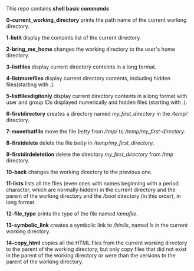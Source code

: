 This repo contains **shell basic *commands***

**0-current_working_directory** prints the path name of the current working directory.

**1-listit** display the containts list of the current directory.

**2-bring_me_home** changes the working directory to the user's home directory.

**3-listfiles** display current directory conteints in a long format.

**4-listmorefiles** display current directory contents, including hidden files(starting with .).

**5-listfilesdigitonly** display current directory contents in a long format with user and group IDs displayed numerically and hidden files (starting with .).

**6-firstdirectory** creates a directory named *my_first_directory* in the */temp/* directory.

**7-movethatfile** move the file *betty* from */tmp/* to */temp/my_first-directory*.

**8-firstdelete** delete the file *betty* in */temp/my_first_directory*.

**9-firstdirdeletetion** delete the directory *my_first_directory* from */tmp* directory.

**10-back** changes the working directory to the previous one.

**11-lists** lists all the files (even ones with names beginning with a period character, which are normally hidden) in the current directory and the parent of the working directory and the */boot* directory (in this order), in long format.

**12-file_type** prints the type of the file named *iamafile*.

**13-symbolic_link** creates a symbolic link to */bin/ls*, named _ls_ in the current working directory.

**14-copy_html** copies all the HTML files from the current working directory to the parent of the working directory, but only copy files that did not exist in the parent of the working directory or were than the versions tn the parent of the working directory.
